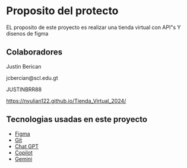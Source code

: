 # Proposito del protecto 

EL proposito de este proyecto es realizar una tienda virtual con API"s Y disenos de figma

## Colaboradores
<p>Justin Berican</p>
<p>jcbercian@scl.edu.gt</p>
<p>JUSTINBRR88<p></p>

https://nyulian122.github.io/Tienda_Virtual_2024/
## Tecnologias usadas en este proyecto

- [Figma](https://www.bing.com/ck/a?!&&p=9fff5c2f6aa235ebJmltdHM9MTcxNDYwODAwMCZpZ3VpZD0wZGY2NmEzNi0xYmVkLTYxZmItM2EwNC03ZTQ0MWE0YTYwYTQmaW5zaWQ9NTIwNw&ptn=3&ver=2&hsh=3&fclid=0df66a36-1bed-61fb-3a04-7e441a4a60a4&psq=figma&u=a1aHR0cHM6Ly93d3cuZmlnbWEuY29tLw&ntb=1)
- [Git](link_a_demo)
- [Chat GPT](https://chat.openai.com/)
- [Copilot](https://www.bing.com/ck/a?!&&p=3e591752d4584a74JmltdHM9MTcxNDYwODAwMCZpZ3VpZD0wZGY2NmEzNi0xYmVkLTYxZmItM2EwNC03ZTQ0MWE0YTYwYTQmaW5zaWQ9NTE5NA&ptn=3&ver=2&hsh=3&fclid=0df66a36-1bed-61fb-3a04-7e441a4a60a4&psq=copilot&u=a1aHR0cHM6Ly9jb3BpbG90Lm1pY3Jvc29mdC5jb20v&ntb=1)
- [Gemini](https://gemini.google.com/)
